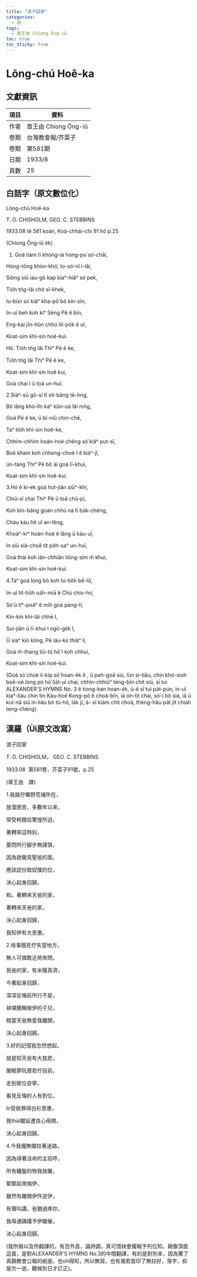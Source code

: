 ```yaml
---
title: "浪子回家"
categories:
  - 詩
tags:
  - 章王由 Chiong Ông-iû
toc: true
toc_sticky: true
---
```


# Lōng-chú Hoê-ka

## 文獻資訊

| 項目 | 資料 |
|---|---|
| 作者 | 章王由 Chiong Ông-iû |
| 卷期 | 台灣教會報/芥菜子 |
| 卷期 | 第581期 |
| 日期 | 1933/8 |
| 頁數 | 25 |

## 白話字（原文數位化）

Lōng-chú Hoê-ka

T. O. CHISHOLM, GEO. C. STEBBINS

1933.08 tē 581 koàn, Koà-chhài-chí 91 hō p.25

(Chiong Ông-iû e̍k)

1. Goá tiàm tī khòng-iá hong-po͘ só͘-chāi,

Hòng-tōng khùn-khó͘, to-sò͘-nî í-lâi,

Siông siū iau-gō kap kiaⁿ-hiâⁿ só͘ pek,

Tio̍h tńg-lâi chit sî-khek,

Iu-būn só͘ kiâⁿ kha-pō͘ bô kín-sīn,

In-uī beh koh kìⁿ Sèng Pē ê bīn,

Eng-kai jīn-hūn chhú lô͘-po̍k ê uī,

Koat-sim khí-sin hoê-kui.

Hô. Tio̍h tńg lâi Thiⁿ Pē ê ke,

Tio̍h tńg lâi Thiⁿ Pē ê ke,

Koat-sim khí-sin hoê kui,

Goá chai I ū toā un-huī.

2.Siáⁿ-sū gō-sí tī sit-bāng tē-hng,

Bô lâng khó-lîn káⁿ kūn-oá lâi mn̄g,

Goá Pē ê ke, ū bí-niû chin-chē,

Taⁿ tio̍h khí-sin hoê-ke,

Chhim-chhim hoán-hoé chêng só͘ kiâⁿ put-sī,

Boē kham koh chheng-choè I ê kiáⁿ-jî,

ún-tàng Thiⁿ Pē bô ài goá lī-khui,

Koat-sim khí-sin hoê-kui.

3.Hó ê kì-ek goá hut-jiân siūⁿ-khí,

Chiū-sī chai Thiⁿ Pē ū toā chû-pi,

Koh bîn-bāng goán chhù ná tī ba̍k-chêng,

Cháu kàu hit uī an-lêng,

Khoàⁿ-kìⁿ hoán-hoé ê lâng ū kàu-uī,

In siū sià-choē tit pe̍h-saⁿ un-huī,

Goá thái koh iân-chhiân liông-sim m̄ khui,

Koat-sim khí-sin hoê-kui.

4.Taⁿ goá lóng bô koh tú-tio̍h bê-lō͘,

In-uī tit-tio̍h oa̍h-miā ê Chú chio-ho͘,

Só͘ ū tîⁿ-poàⁿ ê mi̍h goá pàng-lī,

Kín-kín khí-lâi chhē I,

Sui-jiân ū lī-khui I ngó͘-ge̍k I,

Ū siaⁿ kiò kóng, Pē iáu-kú thiàⁿ lí,

Goá m̄-thang tiû-tû hō͘ I koh chhui,

Koat-sim khí-sin hoê-kui.

(Goá só͘ choè ií-ki̍p só͘ hoan-e̍k ê , ū pah-goā siú, lūn si-tiāu, chin khó-sioh boē-oē lóng pò hō͘ lia̍t-uī chai, chhin-chhiūⁿ téng-bīn chit siú, sī tuì ALEXANDER'S HYMNS No. 3 ê tiong-kan hoan-e̍k, ū-ê sī tuì pa̍t-pún, in-uī kiaⁿ-liáu chin tìn Kàu-hoē Kong-pò ê choá-bīn, iā oh-tit chai, só͘-í bô siá, iā ū kuí-nā siú ìn-liáu bô tú-hó, la̍k jī, á- sī kiám chi̍t choā, thèng-hāu pa̍t ji̍t chiah teng-chèng).

## 漢羅（Ùi原文改寫）

浪子回家

T. O. CHISHOLM， GEO. C. STEBBINS

1933.08  第581卷，芥菜子91號，p.25

(章王由　譯)

1.我踮佇曠野荒埔所在，

放蕩困苦，多數年以來，

常受枵餓佮驚惶所迫，

著轉來這時刻，

憂悶所行腳步無謹慎，

因為欲閣見聖爸的面，

應該認份取奴僕的位，

決心起身回歸。

和。著轉來天爸的家，

著轉來天爸的家，

決心起身回歸，

我知伊有大恩惠。

2.啥事餓死佇失望地方，

無人可憐敢近倚來問，

我爸的家，有米糧真濟，

今著起身回歸，

深深反悔前所行不是，

袂堪閣稱做伊的子兒，

穩當天爸無愛我離開，

決心起身回歸。

3.好的記憶我忽然想起，

就是知天爸有大慈悲，

閣眠夢阮厝若佇目前，

走到彼位安寧，

看見反悔的人有到位，

In受赦罪得白衫恩惠，

我thái閣延遷良心毋開，

決心起身回歸。

4.今我攏無閣拄著迷路，

因為得著活命的主招呼，

所有纏盤的物我放離，

緊緊起來揣伊，

雖然有離開伊忤逆伊，

有聲叫講，爸猶過疼你，

我毋通躊躇予伊閣催，

決心起身回歸。

(我所做以及所翻譯的，有百外首，論詩調，真可惜袂會攏報予列位知，親像頂面這首，是對ALEXANDER'S HYMNS No.3的中間翻譯，有的是對別本，因為驚了真鎮教會公報的紙面，也oh得知，所以無寫，也有幾若首印了無拄好，落字，抑是欠一逝，聽候別日才訂正)。
